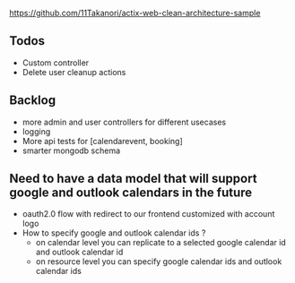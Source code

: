 https://github.com/11Takanori/actix-web-clean-architecture-sample

## Todos

- Custom controller
- Delete user cleanup actions

## Backlog

- more admin and user controllers for different usecases
- logging
- More api tests for [calendarevent, booking]
- smarter mongodb schema

## Need to have a data model that will support google and outlook calendars in the future

- oauth2.0 flow with redirect to our frontend customized with account logo
- How to specify google and outlook calendar ids ?
  - on calendar level you can replicate to a selected google calendar id and outlook calendar id
  - on resource level you can specify google calendar ids and outlook calendar ids
